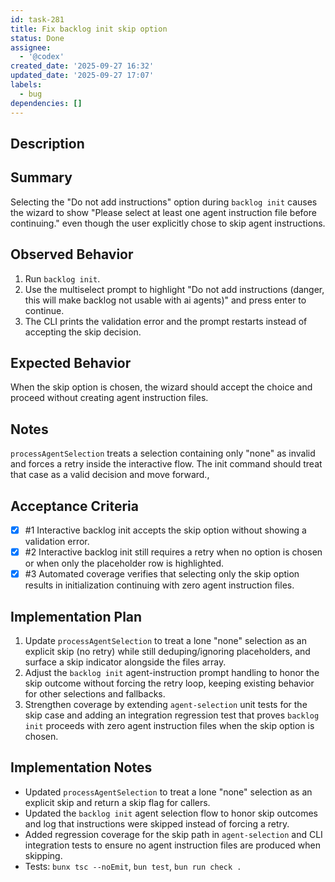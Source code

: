 ```yaml
---
id: task-281
title: Fix backlog init skip option
status: Done
assignee:
  - '@codex'
created_date: '2025-09-27 16:32'
updated_date: '2025-09-27 17:07'
labels:
  - bug
dependencies: []
---
```


## Description

<!-- SECTION:DESCRIPTION:BEGIN -->
## Summary
Selecting the "Do not add instructions" option during `backlog init` causes the wizard to show "Please select at least one agent instruction file before continuing." even though the user explicitly chose to skip agent instructions.

## Observed Behavior
1. Run `backlog init`.
2. Use the multiselect prompt to highlight "Do not add instructions (danger, this will make backlog not usable with ai agents)" and press enter to continue.
3. The CLI prints the validation error and the prompt restarts instead of accepting the skip decision.

## Expected Behavior
When the skip option is chosen, the wizard should accept the choice and proceed without creating agent instruction files.

## Notes
`processAgentSelection` treats a selection containing only "none" as invalid and forces a retry inside the interactive flow. The init command should treat that case as a valid decision and move forward.,
<!-- SECTION:DESCRIPTION:END -->

## Acceptance Criteria
<!-- AC:BEGIN -->
- [x] #1 Interactive backlog init accepts the skip option without showing a validation error.
- [x] #2 Interactive backlog init still requires a retry when no option is chosen or when only the placeholder row is highlighted.
- [x] #3 Automated coverage verifies that selecting only the skip option results in initialization continuing with zero agent instruction files.
<!-- AC:END -->

## Implementation Plan

<!-- SECTION:PLAN:BEGIN -->
1. Update `processAgentSelection` to treat a lone "none" selection as an explicit skip (no retry) while still deduping/ignoring placeholders, and surface a skip indicator alongside the files array.
2. Adjust the `backlog init` agent-instruction prompt handling to honor the skip outcome without forcing the retry loop, keeping existing behavior for other selections and fallbacks.
3. Strengthen coverage by extending `agent-selection` unit tests for the skip case and adding an integration regression test that proves `backlog init` proceeds with zero agent instruction files when the skip option is chosen.
<!-- SECTION:PLAN:END -->

## Implementation Notes

<!-- SECTION:NOTES:BEGIN -->
- Updated `processAgentSelection` to treat a lone "none" selection as an explicit skip and return a skip flag for callers.
- Updated the `backlog init` agent selection flow to honor skip outcomes and log that instructions were skipped instead of forcing a retry.
- Added regression coverage for the skip path in `agent-selection` and CLI integration tests to ensure no agent instruction files are produced when skipping.
- Tests: `bunx tsc --noEmit`, `bun test`, `bun run check .`
<!-- SECTION:NOTES:END -->
